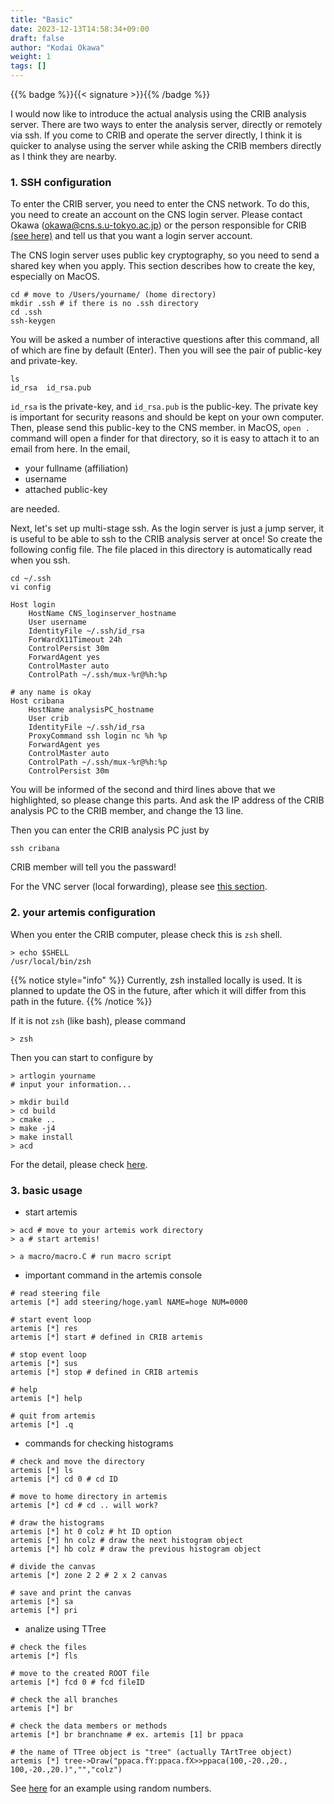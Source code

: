 ```yaml
---
title: "Basic"
date: 2023-12-13T14:58:34+09:00
draft: false
author: "Kodai Okawa"
weight: 1
tags: []
---
```


{{% badge %}}{{< signature >}}{{% /badge %}}

I would now like to introduce the actual analysis using the CRIB analysis server.
There are two ways to enter the analysis server, directly or remotely via ssh.
If you come to CRIB and operate the server directly, I think it is quicker to analyse using the server 
while asking the CRIB members directly as I think they are nearby.


### 1. SSH configuration

To enter the CRIB server, you need to enter the CNS network.
To do this, you need to create an account on the CNS login server.
Please contact Okawa (okawa@cns.s.u-tokyo.ac.jp) or the person responsible for CRIB [(see here)](https://www.cns.s.u-tokyo.ac.jp/crib/crib-new/home-en/index.html) and tell us that you want a login server account.

The CNS login server uses public key cryptography, so you need to send a shared key when you apply.
This section describes how to create the key, especially on MacOS.

```shell { wrap="false" }
cd # move to /Users/yourname/ (home directory)
mkdir .ssh # if there is no .ssh directory
cd .ssh
ssh-keygen
```

You will be asked a number of interactive questions after this command, all of which are fine by default (Enter).
Then you will see the pair of public-key and private-key.

```shell { wrap="false" }
ls 
id_rsa  id_rsa.pub
```

`id_rsa` is the private-key, and `id_rsa.pub` is the public-key.
The private key is important for security reasons and should be kept on your own computer.
Then, please send this public-key to the CNS member.
in MacOS, `open .` command will open a finder for that directory, so it is easy to attach it to an email from here.
In the email,

- your fullname (affiliation)
- username
- attached public-key

are needed.


Next, let's set up multi-stage ssh.
As the login server is just a jump server, it is useful to be able to ssh to the CRIB analysis server at once!
So create the following config file. The file placed in this directory is automatically read when you ssh.

```shell { wrap="false" }
cd ~/.ssh
vi config
```
```aconf { wrap="false" title="~/.ssh/config" hl_lines="2 3 13" lineNos="true" }
Host login
    HostName CNS_loginserver_hostname
    User username
    IdentityFile ~/.ssh/id_rsa
    ForWardX11Timeout 24h
    ControlPersist 30m
    ForwardAgent yes
    ControlMaster auto
    ControlPath ~/.ssh/mux-%r@%h:%p

# any name is okay
Host cribana
    HostName analysisPC_hostname
    User crib
    IdentityFile ~/.ssh/id_rsa
    ProxyCommand ssh login nc %h %p
    ForwardAgent yes
    ControlMaster auto
    ControlPath ~/.ssh/mux-%r@%h:%p
    ControlPersist 30m
```

You will be informed of the second and third lines above that we highlighted, so please change this parts.
And ask the IP address of the CRIB analysis PC to the CRIB member, and change the 13 line. 

Then you can enter the CRIB analysis PC just by
```shell { wrap="false" }
ssh cribana
```

CRIB member will tell you the passward!

For the VNC server (local forwarding), please see [this section](https://okawak.github.io/artemis_crib/setting/vncserver/index.html).



### 2. your artemis configuration
When you enter the CRIB computer, please check this is `zsh` shell.
```shell { wrap="false" }
> echo $SHELL
/usr/local/bin/zsh
```

{{% notice style="info" %}}
Currently, zsh installed locally is used. It is planned to update the OS in the future, after which it will differ from this path in the future.
{{% /notice %}}

If it is not `zsh` (like bash), please command
```shell
> zsh
```

Then you can start to configure by
```shell { wrap="false" }
> artlogin yourname
# input your information...

> mkdir build
> cd build
> cmake ..
> make -j4
> make install
> acd
```

For the detail, please check [here](https://okawak.github.io/artemis_crib/setting/new_user/index.html).

### 3. basic usage

- start artemis

```shell { wrap="false" }
> acd # move to your artemis work directory
> a # start artemis!

> a macro/macro.C # run macro script
```

- important command in the artemis console
```shell { wrap="false" }
# read steering file
artemis [*] add steering/hoge.yaml NAME=hoge NUM=0000

# start event loop
artemis [*] res
artemis [*] start # defined in CRIB artemis

# stop event loop
artemis [*] sus
artemis [*] stop # defined in CRIB artemis

# help
artemis [*] help

# quit from artemis
artemis [*] .q
```

- commands for checking histograms
```shell { wrap="false" }
# check and move the directory
artemis [*] ls
artemis [*] cd 0 # cd ID

# move to home directory in artemis
artemis [*] cd # cd .. will work?

# draw the histograms
artemis [*] ht 0 colz # ht ID option
artemis [*] hn colz # draw the next histogram object
artemis [*] hb colz # draw the previous histogram object

# divide the canvas
artemis [*] zone 2 2 # 2 x 2 canvas

# save and print the canvas
artemis [*] sa
artemis [*] pri
```

- analize using TTree
```shell { wrap="false" }
# check the files
artemis [*] fls

# move to the created ROOT file
artemis [*] fcd 0 # fcd fileID

# check the all branches
artemis [*] br

# check the data members or methods
artemis [*] br branchname # ex. artemis [1] br ppaca

# the name of TTree object is "tree" (actually TArtTree object)
artemis [*] tree->Draw("ppaca.fY:ppaca.fX>>ppaca(100,-20.,20., 100,-20.,20.)","","colz")
```


See [here](https://okawak.github.io/artemis_crib/setting/artemis_commands/index.html) for an example using random numbers.
